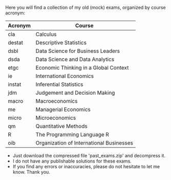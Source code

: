 Here you will find a collection of my old (mock) exams, organized by course acronym:

| Acronym | Course |
| ----------- | ----------- |
| cla | 	Calculus| 
| destat |	Descriptive Statistics| 
|dsbl| Data Science for Business Leaders|
| dsda | Data Science and Data Analytics | 
| etgc  | Economic Thinking in a Global Context |
| ie | 	International Economics| 
| instat |	Inferential Statistics|
| jdm	| Judgement and Decision Making| 
| macro |	Macroeconomics | 
| me | Managerial Economics |
| micro |	Microeconomics | 
| qm | Quantitative Methods |
| R	| The Programming Language R| 
| oib	| Organization of International Businesses| 	

- Just download the compressed file 'past_exams.zip' and decompress it.
- I do not have any publishable solutions for these exams. 
- If you find any errors or inaccuracies, please do not hesitate to let me know. Thank you.

